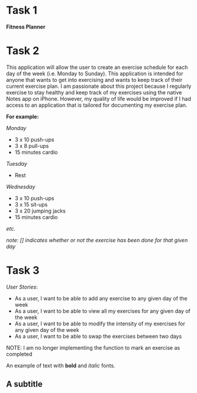 # Task 1

**Fitness Planner**

# Task 2

This application will allow the user to create an exercise schedule for each day of the week (i.e. Monday to Sunday).
This application is intended for anyone that wants to get into exercising and wants to keep track of their
current exercise plan. I am passionate about this project because I regularly exercise to stay healthy and keep track 
of my exercises using the native Notes app on iPhone. However, my quality of life would be improved if I had access to 
an application that is tailored for documenting my exercise plan. 

**For example:**

*Monday*
- 3 x 10 push-ups 
- 3 x 8 pull-ups 
- 15 minutes cardio 

*Tuesday*
- Rest

*Wednesday*
- 3 x 10 push-ups 
- 3 x 15 sit-ups 
- 3 x 20 jumping jacks
- 15 minutes cardio 

*etc.*

*note: [] indicates whether or not the exercise has been done for that given day*



# Task 3

*User Stories*:
- As a user, I want to be able to add any exercise to any given day of the week
- As a user, I want to be able to view all my exercises for any given day of the week
- As a user, I want to be able to modify the intensity of my exercises for any given day of the week
- As a user, I want to be able to swap the exercises between two days

NOTE: I am no longer implementing the function to mark an exercise as completed

An example of text with **bold** and *italic* fonts. 

## A subtitle